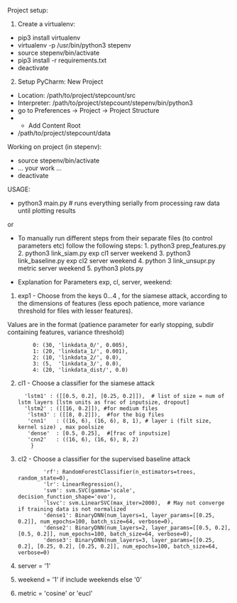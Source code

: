 Project setup:
1. Create a virtualenv:
* pip3 install virtualenv
* virtualenv -p /usr/bin/python3 stepenv
* source stepenv/bin/activate
* pip3 install -r requirements.txt
* deactivate
2. Setup PyCharm:
New Project
* Location: /path/to/project/stepcount/src
* Interpreter: /path/to/project/stepcount/stepenv/bin/python3
* go to Preferences -> Project -> Project Structure
* + Add Content Root
* /path/to/project/stepcount/data


Working on project (in stepenv):
* source stepenv/bin/activate
* ... your work ...
* deactivate


USAGE:

* python3 main.py # runs everything serially from processing raw data until plotting results

or
* To manually run different  steps from their separate files (to control parameters etc) follow the following steps:
              1. python3 prep_features.py
              2. python3 link_siam.py exp cl1 server weekend
              3. python3 link_baseline.py  exp  cl2 server weekend
              4. python 3 link_unsupr.py  metric server weekend
              5. python3 plots.py


* Explanation for Parameters exp, cl, server, weekend:

1. exp1 - Choose from the keys 0...4 , for the siamese attack, according to the dimensions of features (less epoch patience,  more variance threshold for files with lesser features).

Values are in the format (patience parameter for early stopping, subdir containing features, variance threshold)
              
            0: (30, 'linkdata_0/', 0.005),
            1: (20, 'linkdata_1/', 0.001),
            2: (10, 'linkdata_2/', 0.0),
            3: (5,  'linkdata_3/', 0.0),
            4: (20, 'linkdata_dist/', 0.0)


2. cl1 - Choose a classifier for the siamese attack 

         'lstm1' : ([[0.5, 0.2], [0.25, 0.2]]),  # list of size = num of lstm layers [lstm units as frac of inputsize, dropout]
         'lstm2' : ([[16, 0.2]]), #for medium files
          'lstm3' : ([[8, 0.2]]),  #for the big files
          'cnn1'   : ((16, 6), (16, 6), 8, 1), # layer i (filt size, kernel size) , max poolsize
          'dense'  : [0.5, 0.25],  #[frac of inputsize]
          'cnn2'   : ((16, 6), (16, 6), 8, 2)
           }


3. cl2 - Choose a classifier for the supervised baseline attack 

               'rf': RandomForestClassifier(n_estimators=trees, random_state=0),
               'lr': LinearRegression(),
               'svm': svm.SVC(gamma='scale', decision_function_shape='ovo'),
               'lsvc': svm.LinearSVC(max_iter=2000),  # May not converge if training data is not normalized
               'dense1': BinaryDNN(num_layers=1, layer_params=[[0.25, 0.2]], num_epochs=100, batch_size=64, verbose=0),
               'dense2': BinaryDNN(num_layers=2, layer_params=[[0.5, 0.2], [0.5, 0.2]], num_epochs=100, batch_size=64, verbose=0),
               'dense3': BinaryDNN(num_layers=3, layer_params=[[0.25, 0.2], [0.25, 0.2], [0.25, 0.2]], num_epochs=100, batch_size=64, verbose=0)

            
4. server = '1' 
5. weekend = '1' if include weekends else '0'
6. metric = 'cosine' or 'eucl'


